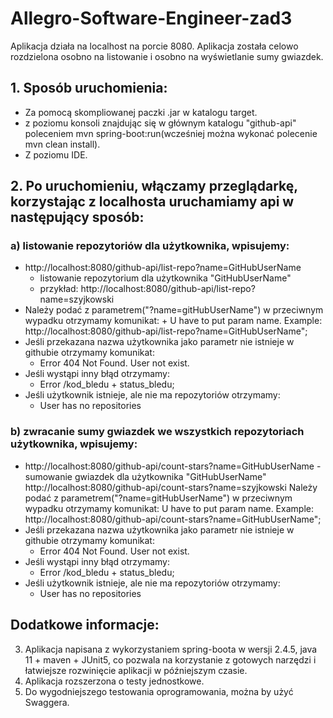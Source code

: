 # Allegro-Software-Engineer-zad3

 Aplikacja działa na localhost na porcie 8080.
 Aplikacja została celowo rozdzielona osobno na listowanie i osobno na wyświetlanie sumy gwiazdek.

## 1. Sposób uruchomienia:
* Za pomocą skompliowanej paczki .jar w katalogu target.
* z poziomu konsoli znajdując się w głównym katalogu "github-api" poleceniem mvn spring-boot:run(wcześniej można wykonać polecenie mvn clean install).
* Z poziomu IDE.
    
## 2. Po uruchomieniu, włączamy przeglądarkę, korzystając z localhosta uruchamiamy api w następujący sposób:
### a) listowanie repozytoriów dla użytkownika, wpisujemy:
* http://localhost:8080/github-api/list-repo?name=GitHubUserName 
     + listowanie repozytorium dla użytkownika "GitHubUserName"
     + przykład: http://localhost:8080/github-api/list-repo?name=szyjkowski
* Należy podać z parametrem("?name=gitHubUserName") w przeciwnym wypadku otrzymamy komunikat:
       + U have to put param name. Example: http://localhost:8080/github-api/list-repo?name=GitHubUserName";
* Jeśli przekazana nazwa użytkownika jako parametr nie istnieje w githubie otrzymamy komunikat:
     + Error 404 Not Found. User not exist.
* Jeśli wystąpi inny błąd otrzymamy:
     + Error /kod_bledu + status_bledu;
* Jeśli użytkownik istnieje, ale nie ma repozytoriów otrzymamy:
     + User has no repositories

### b) zwracanie sumy gwiazdek we wszystkich repozytoriach użytkownika, wpisujemy:
* http://localhost:8080/github-api/count-stars?name=GitHubUserName - sumowanie gwiazdek dla użytkownika "GitHubUserName"
http://localhost:8080/github-api/count-stars?name=szyjkowski
Należy podać z parametrem("?name=gitHubUserName") w przeciwnym wypadku otrzymamy komunikat:
U have to put param name. Example: http://localhost:8080/github-api/count-stars?name=GitHubUserName";
* Jeśli przekazana nazwa użytkownika jako parametr nie istnieje w githubie otrzymamy komunikat:
    + Error 404 Not Found. User not exist.
* Jeśli wystąpi inny błąd otrzymamy:
     + Error /kod_bledu + status_bledu;
* Jeśli użytkownik istnieje, ale nie ma repozytoriów otrzymamy:
     + User has no repositories
## Dodatkowe informacje: 
3. Aplikacja napisana z wykorzystaniem spring-boota w wersji 2.4.5, java 11 + maven + JUnit5, co pozwala na korzystanie z gotowych narzędzi i łatwiejsze rozwinięcie aplikacji w późniejszym czasie.
4. Aplikacja rozszerzona o testy jednostkowe.
5. Do wygodniejszego testowania oprogramowania, można by użyć Swaggera.

